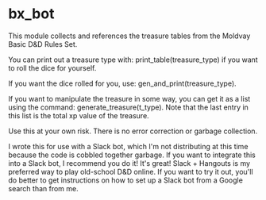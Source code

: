 # bx_bot

This module collects and references the treasure tables from the Moldvay Basic D&D Rules Set.

You can print out a treasure type with: print_table(treasure_type)
if you want to roll the dice for yourself.

If you want the dice rolled for you, use: gen_and_print(treasure_type).

If you want to manipulate the treasure in some way, you can get it as a list using the command: generate_treasure(t_type).
Note that the last entry in this list is the total xp value of the treasure.

Use this at your own risk. There is no error correction or garbage collection.

I wrote this for use with a Slack bot, which I'm not distributing at this time because the code is cobbled together garbage. If you want to integrate this into a Slack bot, I recommend you do it! It's great! Slack + Hangouts is my preferred way to play old-school D&D online. If you want to try it out, you'll do better to get instructions on how to set up a Slack bot from a Google search than from me.
